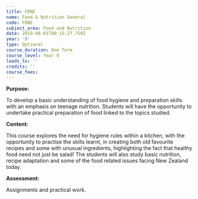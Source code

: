 ```yaml
---
title: FDNE
name: Food & Nutrition General
code: FDNE
subject_area: Food and Nutrition
date: 2019-08-01T00:15:27.750Z
year: '9'
type: Optional
course_duration: One Term
course_level: Year 9
leads_to: ''
credits: ''
course_fees: 
---
```

**Purpose:**

To develop a basic understanding of food hygiene and preparation skills with an emphasis on teenage nutrition. Students will have the opportunity to undertake practical preparation of food linked to the topics studied.

**Content:**

This course explores the need for hygiene rules within a kitchen, with the opportunity to practise the skills learnt, in creating both old favourite recipes and some with unusual ingredients, highlighting the fact that healthy food need not just be salad! The students will also study basic nutrition, recipe adaptation and some of the food related issues facing New Zealand today.

**Assessment:**

Assignments and practical work.
